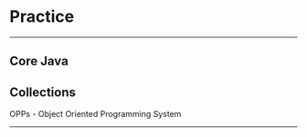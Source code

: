 # Practice
**********
Core Java
-----------------------------------
Collections
-----------------------------------
OPPs - Object Oriented Programming System
********
